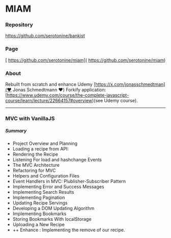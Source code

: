 # MIAM
### Repository
[https://github.com/serotonine/bankist ](https://github.com/serotonine/bankist)

### Page
[ https://github.com/serotonine/miam]( https://github.com/serotonine/miam)

### About
Rebuilt from scratch and enhance Udemy [https://x.com/jonasschmedtman](❤︎ Jonas Schmedtmann ❤︎) Forkify application: [https://www.udemy.com/course/the-complete-javascript-course/learn/lecture/22664157#overview)(see Udemy course).

***

### MVC with VanillaJS 
##### Summary
- Project Overview and Planning
- Loading a recipe from API:
- Rendering the Recipe
- Listening For load and hashchange Events
- The MVC Architecture
- Refactoring for MVC
- Helpers and Configuration Files
- Event Handlers in MVC: Plublisher-Subscriber Pattern
- Implementing Error and Success Messages
- Implementing Search Results
- Implementing Pagination
- Updating Recipe Servings
- Developing a DOM Updating Algorithm
- Implementing Bookmarks
- Storing Bookmarks With localStorage
- Uploading a New Recipe
- ++ Enhance : Implementing the remove of our recipe. 